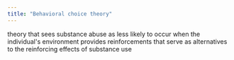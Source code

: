 ```yaml
---
title: "Behavioral choice theory"
---
```

theory that sees substance abuse as less likely to occur when the individual's environment provides reinforcements that serve as alternatives to the reinforcing effects of substance use

